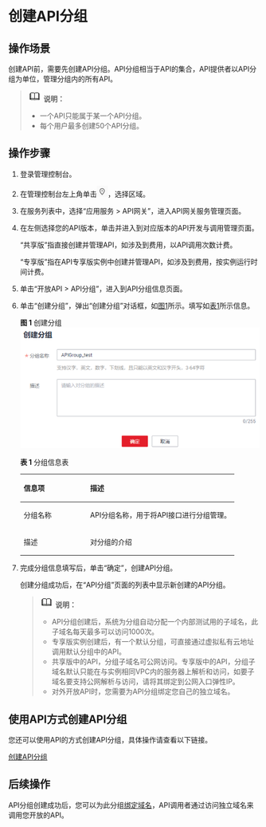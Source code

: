 # 创建API分组<a name="apig-zh-ug-180307003"></a>

## 操作场景<a name="section1731012541118"></a>

创建API前，需要先创建API分组。API分组相当于API的集合，API提供者以API分组为单位，管理分组内的所有API。

>![](public_sys-resources/icon-note.gif) **说明：**   
>-   一个API只能属于某一个API分组。  
>-   每个用户最多创建50个API分组。  

## 操作步骤<a name="section8731554122615"></a>

1.  登录管理控制台。
2.  在管理控制台左上角单击![](figures/icon-region.png)，选择区域。
3.  在服务列表中，选择“应用服务 \> API网关”，进入API网关服务管理页面。
4.  在左侧选择您的API版本，单击并进入到对应版本的API开发与调用管理页面。

    “共享版”指直接创建并管理API，如涉及到费用，以API调用次数计费。

    “专享版”指在API专享版实例中创建并管理API，如涉及到费用，按实例运行时间计费。

5.  单击“开放API \> API分组”，进入到API分组信息页面。
6.  单击“创建分组”，弹出“创建分组”对话框，如[图1](#fig149471128308)所示。填写如[表1](#table195413315428)所示信息。

    **图 1**  创建分组<a name="fig149471128308"></a>  
    ![](figures/创建分组.png "创建分组")

    **表 1**  分组信息表

    <a name="table195413315428"></a>
    <table><thead align="left"><tr id="row45523384220"><th class="cellrowborder" valign="top" width="31.03%" id="mcps1.2.3.1.1"><p id="p65563314423"><a name="p65563314423"></a><a name="p65563314423"></a>信息项</p>
    </th>
    <th class="cellrowborder" valign="top" width="68.97%" id="mcps1.2.3.1.2"><p id="p356183311427"><a name="p356183311427"></a><a name="p356183311427"></a>描述</p>
    </th>
    </tr>
    </thead>
    <tbody><tr id="row1156183364219"><td class="cellrowborder" valign="top" width="31.03%" headers="mcps1.2.3.1.1 "><p id="p105616333427"><a name="p105616333427"></a><a name="p105616333427"></a>分组名称</p>
    </td>
    <td class="cellrowborder" valign="top" width="68.97%" headers="mcps1.2.3.1.2 "><p id="p1656123374219"><a name="p1656123374219"></a><a name="p1656123374219"></a>API分组名称，用于将API接口进行分组管理。</p>
    </td>
    </tr>
    <tr id="row14879114316433"><td class="cellrowborder" valign="top" width="31.03%" headers="mcps1.2.3.1.1 "><p id="p12880154304320"><a name="p12880154304320"></a><a name="p12880154304320"></a>描述</p>
    </td>
    <td class="cellrowborder" valign="top" width="68.97%" headers="mcps1.2.3.1.2 "><p id="p48801043134312"><a name="p48801043134312"></a><a name="p48801043134312"></a>对分组的介绍</p>
    </td>
    </tr>
    </tbody>
    </table>

7.  完成分组信息填写后，单击“确定”，创建API分组。

    创建分组成功后，在“API分组”页面的列表中显示新创建的API分组。

    >![](public_sys-resources/icon-note.gif) **说明：**   
    >-   API分组创建后，系统为分组自动分配一个内部测试用的子域名，此子域名每天最多可以访问1000次。  
    >-   专享版实例创建后，有一个默认分组，可直接通过虚拟私有云地址调用默认分组中的API。  
    >-   共享版中的API，分组子域名可公网访问。专享版中的API，分组子域名默认只能在与实例相同VPC内的服务器上解析和访问，如要子域名要支持公网解析与访问，请将其绑定到公网入口弹性IP。  
    >-   对外开放API时，您需要为API分组绑定您自己的独立域名。  


## 使用API方式创建API分组<a name="section7546754133419"></a>

您还可以使用API的方式创建API分组，具体操作请查看以下链接。

[创建API分组](https://support.huaweicloud.com/api-apig/apig-zh-api-180713016.html)

## 后续操作<a name="section12967127112416"></a>

API分组创建成功后，您可以为此分组[绑定域名](绑定域名.md)，API调用者通过访问独立域名来调用您开放的API。

